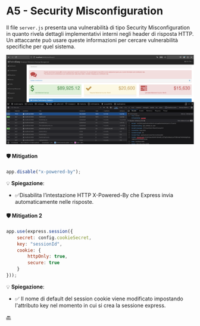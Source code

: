 #  A5 - Security Misconfiguration

Il file `server.js` presenta una vulnerabilità di tipo Security Misconfiguration in quanto rivela dettagli implementativi interni negli header di risposta HTTP. Un attaccante può usare queste informazioni per cercare vulnerabilità specifiche per quel sistema.

![](../img/A5/misconfig.png)


#### 🛡️ Mitigation

```js
app.disable("x-powered-by"); 
```

💡 **Spiegazione**:
- ✅Disabilita l’intestazione HTTP X-Powered-By che Express invia automaticamente nelle risposte.

#### 🛡️ Mitigation 2

```js
app.use(express.session({
    secret: config.cookieSecret,
    key: "sessionId",
    cookie: {
        httpOnly: true,
        secure: true
    }
}));
```

💡 **Spiegazione**:
- ✅ Il nome di default del session cookie viene modificato impostando l'attributo key nel momento in cui si crea la sessione express.

[🔙](01-as-is.md#a5---security-misconfiguration)